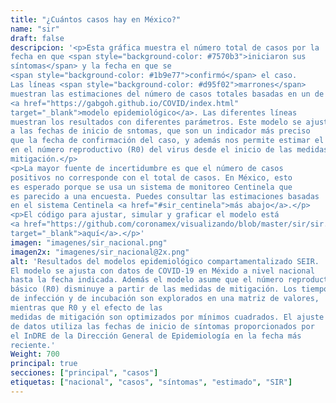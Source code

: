 ```yaml
---
title: "¿Cuántos casos hay en México?"
name: "sir"
draft: false
descripcion: '<p>Esta gráfica muestra el número total de casos por la
fecha en que <span style="background-color: #7570b3">iniciaron sus
síntomas</span> y la fecha en que se
<span style="background-color: #1b9e77">confirmó</span> el caso.
Las líneas <span style="background-color: #d95f02">marrones</span>
muestran las estimaciones del número de casos totales basadas en un de un
<a href="https://gabgoh.github.io/COVID/index.html"
target="_blank">modelo epidemiológico</a>. Las diferentes líneas
muestran los resultados con diferentes parámetros. Este modelo se ajusta
a las fechas de inicio de sntomas, que son un indicador más preciso
que la fecha de confirmación del caso, y además nos permite estimar el cambio
en el número reproductivo (R0) del virus desde el inicio de las medidas de
mitigación.</p>
<p>La mayor fuente de incertidumbre es que el número de casos
positivos no corresponde con el total de casos. En México, esto
es esperado porque se usa un sistema de monitoreo Centinela que
es parecido a una encuesta. Puedes consultar las estimaciones basadas
en el sistema Centinela <a href="#sir_centinela">más abajo</a>.</p>
<p>El código para ajustar, simular y graficar el modelo está
<a href="https://github.com/coronamex/visualizando/blob/master/sir/sir.r"
target="_blank">aquí</a>.</p>'
imagen: "imagenes/sir_nacional.png"
imagen2x: "imagenes/sir_nacional@2x.png"
alt: 'Resultados del modelos epidemiológico compartamentalizado SEIR.
El modelo se ajusta con datos de COVID-19 en Méxido a nivel nacional
hasta la fecha indicada. Además el modelo asume que el número reproductivo
básico (R0) disminuye a partir de las medidas de mitigación. Los tiempos
de infección y de incubación son explorados en una matriz de valores,
mientras que R0 y el efecto de las
medidas de mitigación son optimizados por mínimos cuadrados. El ajuste
de datos utiliza las fechas de inicio de síntomas proporcionados por
el InDRE de la Dirección General de Epidemiología en la fecha más
reciente.'
Weight: 700
principal: true
secciones: ["principal", "casos"]
etiquetas: ["nacional", "casos", "síntomas", "estimado", "SIR"]
---
```

